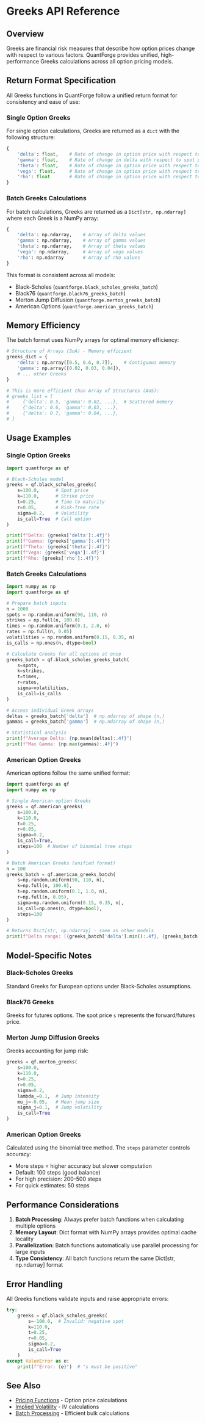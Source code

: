 # Greeks API Reference

## Overview

Greeks are financial risk measures that describe how option prices change with respect to various factors. QuantForge provides unified, high-performance Greeks calculations across all option pricing models.

## Return Format Specification

All Greeks functions in QuantForge follow a unified return format for consistency and ease of use:

### Single Option Greeks

For single option calculations, Greeks are returned as a `dict` with the following structure:

```python
{
    'delta': float,    # Rate of change in option price with respect to spot price
    'gamma': float,    # Rate of change in delta with respect to spot price
    'theta': float,    # Rate of change in option price with respect to time
    'vega': float,     # Rate of change in option price with respect to volatility
    'rho': float       # Rate of change in option price with respect to interest rate
}
```

### Batch Greeks Calculations

For batch calculations, Greeks are returned as a `Dict[str, np.ndarray]` where each Greek is a NumPy array:

```python
{
    'delta': np.ndarray,    # Array of delta values
    'gamma': np.ndarray,    # Array of gamma values
    'theta': np.ndarray,    # Array of theta values
    'vega': np.ndarray,     # Array of vega values
    'rho': np.ndarray       # Array of rho values
}
```

This format is consistent across all models:
- Black-Scholes (`quantforge.black_scholes_greeks_batch`)
- Black76 (`quantforge.black76_greeks_batch`)
- Merton Jump Diffusion (`quantforge.merton_greeks_batch`)
- American Options (`quantforge.american_greeks_batch`)

## Memory Efficiency

The batch format uses NumPy arrays for optimal memory efficiency:

```python
# Structure of Arrays (SoA) - Memory efficient
greeks_dict = {
    'delta': np.array([0.5, 0.6, 0.7]),    # Contiguous memory
    'gamma': np.array([0.02, 0.03, 0.04]),
    # ... other Greeks
}

# This is more efficient than Array of Structures (AoS):
# greeks_list = [
#     {'delta': 0.5, 'gamma': 0.02, ...},  # Scattered memory
#     {'delta': 0.6, 'gamma': 0.03, ...},
#     {'delta': 0.7, 'gamma': 0.04, ...},
# ]
```

## Usage Examples

### Single Option Greeks

```python
import quantforge as qf

# Black-Scholes model
greeks = qf.black_scholes_greeks(
    s=100.0,      # Spot price
    k=110.0,      # Strike price
    t=0.25,       # Time to maturity
    r=0.05,       # Risk-free rate
    sigma=0.2,    # Volatility
    is_call=True  # Call option
)

print(f"Delta: {greeks['delta']:.4f}")
print(f"Gamma: {greeks['gamma']:.4f}")
print(f"Theta: {greeks['theta']:.4f}")
print(f"Vega: {greeks['vega']:.4f}")
print(f"Rho: {greeks['rho']:.4f}")
```

### Batch Greeks Calculations

```python
import numpy as np
import quantforge as qf

# Prepare batch inputs
n = 1000
spots = np.random.uniform(90, 110, n)
strikes = np.full(n, 100.0)
times = np.random.uniform(0.1, 2.0, n)
rates = np.full(n, 0.05)
volatilities = np.random.uniform(0.15, 0.35, n)
is_calls = np.ones(n, dtype=bool)

# Calculate Greeks for all options at once
greeks_batch = qf.black_scholes_greeks_batch(
    s=spots,
    k=strikes,
    t=times,
    r=rates,
    sigma=volatilities,
    is_call=is_calls
)

# Access individual Greek arrays
deltas = greeks_batch['delta']  # np.ndarray of shape (n,)
gammas = greeks_batch['gamma']  # np.ndarray of shape (n,)

# Statistical analysis
print(f"Average Delta: {np.mean(deltas):.4f}")
print(f"Max Gamma: {np.max(gammas):.4f}")
```

### American Option Greeks

American options follow the same unified format:

```python
import quantforge as qf
import numpy as np

# Single American option Greeks
greeks = qf.american_greeks(
    s=100.0,
    k=110.0,
    t=0.25,
    r=0.05,
    sigma=0.2,
    is_call=True,
    steps=100  # Number of binomial tree steps
)

# Batch American Greeks (unified format)
n = 100
greeks_batch = qf.american_greeks_batch(
    s=np.random.uniform(90, 110, n),
    k=np.full(n, 100.0),
    t=np.random.uniform(0.1, 1.0, n),
    r=np.full(n, 0.05),
    sigma=np.random.uniform(0.15, 0.35, n),
    is_call=np.ones(n, dtype=bool),
    steps=100
)

# Returns Dict[str, np.ndarray] - same as other models
print(f"Delta range: [{greeks_batch['delta'].min():.4f}, {greeks_batch['delta'].max():.4f}]")
```

## Model-Specific Notes

### Black-Scholes Greeks

Standard Greeks for European options under Black-Scholes assumptions.

### Black76 Greeks

Greeks for futures options. The spot price `s` represents the forward/futures price.

### Merton Jump Diffusion Greeks

Greeks accounting for jump risk:
```python
greeks = qf.merton_greeks(
    s=100.0,
    k=110.0,
    t=0.25,
    r=0.05,
    sigma=0.2,
    lambda_=0.1,  # Jump intensity
    mu_j=-0.05,   # Mean jump size
    sigma_j=0.1,  # Jump volatility
    is_call=True
)
```

### American Option Greeks

Calculated using the binomial tree method. The `steps` parameter controls accuracy:
- More steps = higher accuracy but slower computation
- Default: 100 steps (good balance)
- For high precision: 200-500 steps
- For quick estimates: 50 steps

## Performance Considerations

1. **Batch Processing**: Always prefer batch functions when calculating multiple options
2. **Memory Layout**: Dict format with NumPy arrays provides optimal cache locality
3. **Parallelization**: Batch functions automatically use parallel processing for large inputs
4. **Type Consistency**: All batch functions return the same Dict[str, np.ndarray] format

## Error Handling

All Greeks functions validate inputs and raise appropriate errors:

```python
try:
    greeks = qf.black_scholes_greeks(
        s=-100.0,  # Invalid: negative spot
        k=110.0,
        t=0.25,
        r=0.05,
        sigma=0.2,
        is_call=True
    )
except ValueError as e:
    print(f"Error: {e}")  # "s must be positive"
```

## See Also

- [Pricing Functions](pricing.md) - Option price calculations
- [Implied Volatility](implied_vol.md) - IV calculations
- [Batch Processing](batch_processing.md) - Efficient bulk calculations